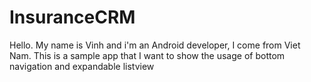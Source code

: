 # InsuranceCRM
Hello. My name is Vinh and i'm an Android developer, I come from Viet Nam. This is a sample app that I want to show the usage of bottom navigation and expandable listview

